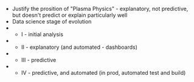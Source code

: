 * Justify the prosition of "Plasma Physics" - explanatory, not predictive, but doesn't predict or explain particularly well
* Data science stage of evolution 
* * I - initial analysis
* * II - explanatory (and automated - dashboards)
* * III - predictive
* * IV - predictive, and automated (in prod, automated test and build)
